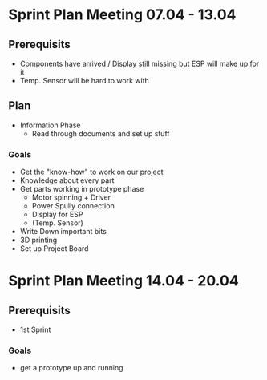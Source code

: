 # Sprint Plan Meeting 07.04 - 13.04
## Prerequisits
- Components have arrived / Display still missing but ESP will make up for it
- Temp. Sensor will be hard to work with
## Plan
- Information Phase
  - Read through documents and set up stuff
### Goals
- Get the "know-how" to work on our project
- Knowledge about every part
- Get parts working in prototype phase
  - Motor spinning + Driver
  - Power Spully connection
  - Display for ESP
  - (Temp. Sensor)
- Write Down important bits
- 3D printing
- Set up Project Board

# Sprint Plan Meeting 14.04 - 20.04
## Prerequisits
- 1st Sprint
### Goals
- get a prototype up and running
